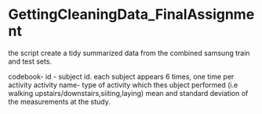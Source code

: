 # GettingCleaningData_FinalAssignment
the script create a tidy summarized data from the combined samsung train and test sets.

codebook-
id - subject id. each subject appears 6 times, one time per activity
activity name- type of activity which thes ubject performed (i.e walking upstairs/downstairs,siiting,laying)
mean and standard deviation of the measurements at the study.
